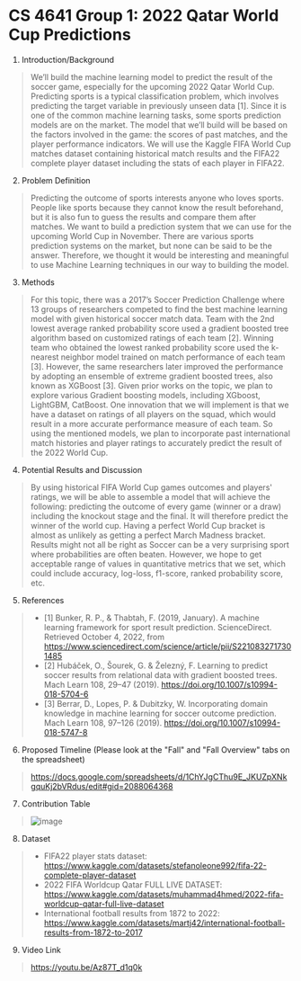 # CS 4641 Group 1: 2022 Qatar World Cup Predictions

1. Introduction/Background
> We’ll build the machine learning model to predict the result of the soccer game, especially for the upcoming 2022 Qatar World Cup. Predicting sports is a typical classification problem, which involves predicting the target variable in previously unseen data [1]. Since it is one of the common machine learning tasks, some sports prediction models are on the market. The model that we’ll build will be based on the factors involved in the game: the scores of past matches, and the player performance indicators. We will use the Kaggle FIFA World Cup matches dataset containing historical match results and the FIFA22 complete player dataset including the stats of each player in FIFA22. 


2. Problem Definition
> Predicting the outcome of sports interests anyone who loves sports. People like sports because they cannot know the result beforehand, but it is also fun to guess the results and compare them after matches. We want to build a prediction system that we can use for the upcoming World Cup in November. There are various sports prediction systems on the market, but none can be said to be the answer. Therefore, we thought it would be interesting and meaningful to use Machine Learning techniques in our way to building the model.


3. Methods
> For this topic, there was a 2017’s Soccer Prediction Challenge where 13 groups of researchers competed to find the best machine learning model with given historical soccer match data. Team with the 2nd lowest average ranked probability score used a gradient boosted tree algorithm based on customized ratings of each team [2]. Winning team who obtained the lowest ranked probability score used the k-nearest neighbor model trained on match performance of each team [3]. However, the same researchers later improved the performance by adopting an ensemble of extreme gradient boosted trees, also known as XGBoost [3]. Given prior works on the topic, we plan to explore various Gradient boosting models, including XGboost, LightGBM, CatBoost. One innovation that we will implement is that we have a dataset on ratings of all players on the squad, which would result in a more accurate performance measure of each team. So using the mentioned models, we plan to incorporate past international match histories and player ratings to accurately predict the result of the 2022 World Cup.


4. Potential Results and Discussion
> By using historical FIFA World Cup games outcomes and players' ratings, we will be able to assemble a model that will achieve the following: predicting the outcome of every game (winner or a draw) including the knockout stage and the final. It will therefore predict the winner of the world cup. Having a perfect World Cup bracket is almost as unlikely as getting a perfect March Madness bracket. Results might not all be right as Soccer can be a very surprising sport where probabilities are often beaten. However, we hope to get acceptable range of values in quantitative metrics that we set, which could include accuracy, log-loss, f1-score, ranked probability score, etc.


5. References
>- [1] Bunker, R. P., & Thabtah, F. (2019, January). A machine learning framework for sport result prediction. ScienceDirect. Retrieved October 4, 2022, from https://www.sciencedirect.com/science/article/pii/S2210832717301485
>- [2] Hubáček, O., Šourek, G. & Železný, F. Learning to predict soccer results from relational data with gradient boosted trees. Mach Learn 108, 29–47 (2019). https://doi.org/10.1007/s10994-018-5704-6
>- [3] Berrar, D., Lopes, P. & Dubitzky, W. Incorporating domain knowledge in machine learning for soccer outcome prediction. Mach Learn 108, 97–126 (2019). https://doi.org/10.1007/s10994-018-5747-8


6. Proposed Timeline (Please look at the "Fall" and "Fall Overview" tabs on the spreadsheet)
> https://docs.google.com/spreadsheets/d/1ChYJgCThu9E_JKUZpXNkgquKj2bVRdus/edit#gid=2088064368


7. Contribution Table
> ![image](https://user-images.githubusercontent.com/114958485/194668051-93b98063-6ade-473d-8653-01ec66f9a5e1.png)


8. Dataset
>- FIFA22 player stats dataset: https://www.kaggle.com/datasets/stefanoleone992/fifa-22-complete-player-dataset
>- 2022 FIFA Worldcup Qatar FULL LIVE DATASET: https://www.kaggle.com/datasets/muhammad4hmed/2022-fifa-worldcup-qatar-full-live-dataset
>- International football results from 1872 to 2022: https://www.kaggle.com/datasets/martj42/international-football-results-from-1872-to-2017


9. Video Link
> https://youtu.be/Az87T_d1q0k

